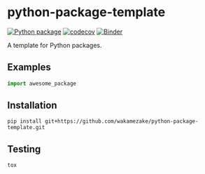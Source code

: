 # python-package-template

[![Python package](https://github.com/wakamezake/python-package-template/workflows/Python%20package/badge.svg?branch=master)](https://github.com/wakamezake/python-package-template/actions?query=workflow%3A%22Python+package%22)
[![codecov](https://codecov.io/gh/wakamezake/python-package-template/branch/master/graph/badge.svg)](https://codecov.io/gh/wakamezake/python-package-template)
[![Binder](https://mybinder.org/badge.svg)](https://mybinder.org/v2/gh/wakamezake/python-package-template/master)

A template for Python packages.

## Examples

```python
import awesome_package
```

## Installation

```
pip install git+https://github.com/wakamezake/python-package-template.git
```

## Testing

```
tox
```
